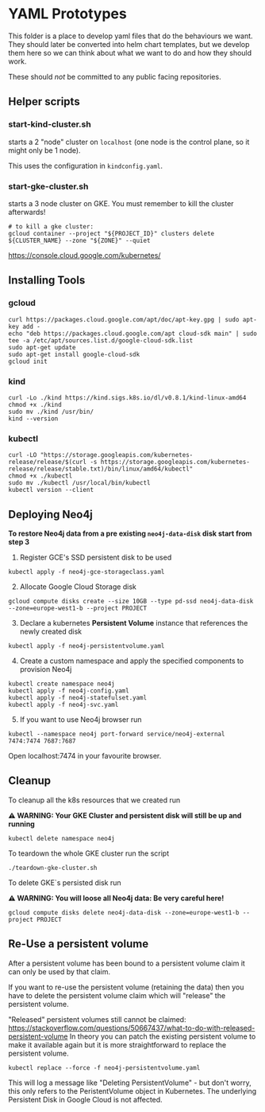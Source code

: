 # YAML Prototypes

This folder is a place to develop yaml files that do the behaviours we want.
They should later be converted into helm chart templates, 
but we develop them here so we can think about what we want to do and how they should work.

These should *not* be committed to any public facing repositories. 

## Helper scripts

### start-kind-cluster.sh
starts a 2 "node" cluster on `localhost` (one node is the control plane, so it might only be 1 node).

This uses the configuration in `kindconfig.yaml`.

### start-gke-cluster.sh
starts a 3 node cluster on GKE. You must remember to kill the cluster afterwards!

```shell script
# to kill a gke cluster:
gcloud container --project "${PROJECT_ID}" clusters delete ${CLUSTER_NAME} --zone "${ZONE}" --quiet
```

https://console.cloud.google.com/kubernetes/

## Installing Tools

### gcloud
```shell script
curl https://packages.cloud.google.com/apt/doc/apt-key.gpg | sudo apt-key add -
echo "deb https://packages.cloud.google.com/apt cloud-sdk main" | sudo tee -a /etc/apt/sources.list.d/google-cloud-sdk.list
sudo apt-get update
sudo apt-get install google-cloud-sdk
gcloud init
```

### kind 

```shell script
curl -Lo ./kind https://kind.sigs.k8s.io/dl/v0.8.1/kind-linux-amd64
chmod +x ./kind
sudo mv ./kind /usr/bin/
kind --version
```

### kubectl

```shell script
curl -LO "https://storage.googleapis.com/kubernetes-release/release/$(curl -s https://storage.googleapis.com/kubernetes-release/release/stable.txt)/bin/linux/amd64/kubectl"
chmod +x ./kubectl
sudo mv ./kubectl /usr/local/bin/kubectl
kubectl version --client
```

## Deploying Neo4j
 **To restore Neo4j data from a pre existing `neo4j-data-disk` disk start from step 3**

1. Register GCE's SSD persistent disk to be used
```shell script
kubectl apply -f neo4j-gce-storageclass.yaml
```
2. Allocate Google Cloud Storage disk 
```shell script
gcloud compute disks create --size 10GB --type pd-ssd neo4j-data-disk --zone=europe-west1-b --project PROJECT
```
3. Declare a kubernetes **Persistent Volume** instance that references the newly created disk
```shell script
kubectl apply -f neo4j-persistentvolume.yaml
```
4. Create a custom namespace and apply the specified components to provision Neo4j
```shell script
kubectl create namespace neo4j
kubectl apply -f neo4j-config.yaml
kubectl apply -f neo4j-statefulset.yaml
kubectl apply -f neo4j-svc.yaml
```
5. If you want to use Neo4j browser run
 ```shell script
kubectl --namespace neo4j port-forward service/neo4j-external 7474:7474 7687:7687
```

Open localhost:7474 in your favourite browser.

## Cleanup

To cleanup all the k8s resources that we created run

 **⚠ WARNING: Your GKE Cluster and persistent disk will still be up and running**
```shell script
kubectl delete namespace neo4j
```
To teardown the whole GKE cluster run the script
```shell script
./teardown-gke-cluster.sh
```
To delete GKE`s persisted disk run

 **⚠ WARNING: You will loose all Neo4j data: Be very careful here!**
```shell script
gcloud compute disks delete neo4j-data-disk --zone=europe-west1-b --project PROJECT
```

## Re-Use a persistent volume

After a persistent volume has been bound to a persistent volume claim it can only be used by that claim.

If you want to re-use the persistent volume (retaining the data) then you have to delete the persistent volume claim which will "release" the persistent volume.

"Released" persistent volumes still cannot be claimed: https://stackoverflow.com/questions/50667437/what-to-do-with-released-persistent-volume
In theory you can patch the existing persistent volume to make it available again but it is more straightforward to replace the persistent volume.

```kubectl replace --force -f neo4j-persistentvolume.yaml```

This will log a message like "Deleting PersistentVolume" - but don't worry, this only refers to the PeristentVolume object in Kubernetes. 
The underlying Persistent Disk in Google Cloud is not affected. 
